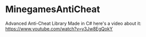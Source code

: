 # MinegamesAntiCheat
Advanced Anti-Cheat Library Made in C#
here's a video about it:
https://www.youtube.com/watch?v=y3Jw8EgQokY
